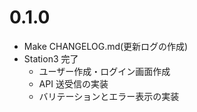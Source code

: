 # 0.1.0

- Make CHANGELOG.md(更新ログの作成)
- Station3 完了
  - ユーザー作成・ログイン画面作成
  - API 送受信の実装
  - バリテーションとエラー表示の実装
